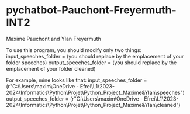 # pychatbot-Pauchont-Freyermuth-INT2

Maxime Pauchont and Ylan Freyermuth


To use this program, you should modify only two things:
    input_speeches_folder = (you should replace by the emplacement of your folder speeches)
    output_speeches_folder = (you should replace by the emplacement of your folder cleaned)

For example, mine looks like that:
    input_speeches_folder = (r"C:\Users\maxim\OneDrive - Efrei\L1\2023-2024\Informatics\Python\Projet\Python_Project_Maxime&Ylan\speeches")
    output_speeches_folder = (r"C:\Users\maxim\OneDrive - Efrei\L1\2023-2024\Informatics\Python\Projet\Python_Project_Maxime&Ylan\cleaned")
 
 
